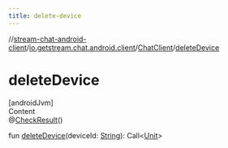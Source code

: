 ```yaml
---
title: delete-device
---
```

//[stream-chat-android-client](../../../index.md)/[io.getstream.chat.android.client](../index.md)/[ChatClient](index.md)/[deleteDevice](deleteDevice.md)



# deleteDevice  
[androidJvm]  
Content  
@[CheckResult](https://developer.android.com/reference/kotlin/androidx/annotation/CheckResult.html)()  
  
fun [deleteDevice](deleteDevice.md)(deviceId: [String](https://kotlinlang.org/api/latest/jvm/stdlib/kotlin/-string/index.html)): Call&lt;[Unit](https://kotlinlang.org/api/latest/jvm/stdlib/kotlin/-unit/index.html)&gt;  



